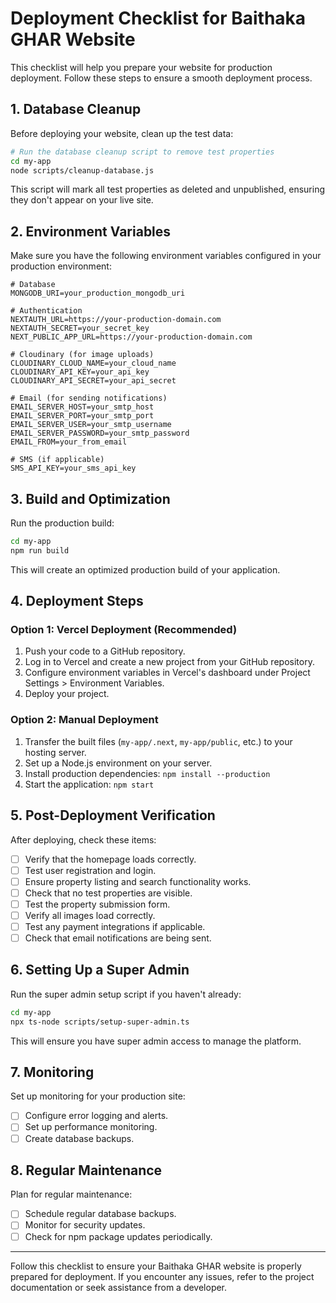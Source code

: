 # Deployment Checklist for Baithaka GHAR Website

This checklist will help you prepare your website for production deployment. Follow these steps to ensure a smooth deployment process.

## 1. Database Cleanup

Before deploying your website, clean up the test data:

```bash
# Run the database cleanup script to remove test properties
cd my-app
node scripts/cleanup-database.js
```

This script will mark all test properties as deleted and unpublished, ensuring they don't appear on your live site.

## 2. Environment Variables

Make sure you have the following environment variables configured in your production environment:

```
# Database
MONGODB_URI=your_production_mongodb_uri

# Authentication
NEXTAUTH_URL=https://your-production-domain.com
NEXTAUTH_SECRET=your_secret_key
NEXT_PUBLIC_APP_URL=https://your-production-domain.com

# Cloudinary (for image uploads)
CLOUDINARY_CLOUD_NAME=your_cloud_name
CLOUDINARY_API_KEY=your_api_key
CLOUDINARY_API_SECRET=your_api_secret

# Email (for sending notifications)
EMAIL_SERVER_HOST=your_smtp_host
EMAIL_SERVER_PORT=your_smtp_port
EMAIL_SERVER_USER=your_smtp_username
EMAIL_SERVER_PASSWORD=your_smtp_password
EMAIL_FROM=your_from_email

# SMS (if applicable)
SMS_API_KEY=your_sms_api_key
```

## 3. Build and Optimization

Run the production build:

```bash
cd my-app
npm run build
```

This will create an optimized production build of your application.

## 4. Deployment Steps

### Option 1: Vercel Deployment (Recommended)

1. Push your code to a GitHub repository.
2. Log in to Vercel and create a new project from your GitHub repository.
3. Configure environment variables in Vercel's dashboard under Project Settings > Environment Variables.
4. Deploy your project.

### Option 2: Manual Deployment

1. Transfer the built files (`my-app/.next`, `my-app/public`, etc.) to your hosting server.
2. Set up a Node.js environment on your server.
3. Install production dependencies: `npm install --production`
4. Start the application: `npm start`

## 5. Post-Deployment Verification

After deploying, check these items:

- [ ] Verify that the homepage loads correctly.
- [ ] Test user registration and login.
- [ ] Ensure property listing and search functionality works.
- [ ] Check that no test properties are visible.
- [ ] Test the property submission form.
- [ ] Verify all images load correctly.
- [ ] Test any payment integrations if applicable.
- [ ] Check that email notifications are being sent.

## 6. Setting Up a Super Admin

Run the super admin setup script if you haven't already:

```bash
cd my-app
npx ts-node scripts/setup-super-admin.ts
```

This will ensure you have super admin access to manage the platform.

## 7. Monitoring

Set up monitoring for your production site:

- [ ] Configure error logging and alerts.
- [ ] Set up performance monitoring.
- [ ] Create database backups.

## 8. Regular Maintenance

Plan for regular maintenance:

- [ ] Schedule regular database backups.
- [ ] Monitor for security updates.
- [ ] Check for npm package updates periodically.

---

Follow this checklist to ensure your Baithaka GHAR website is properly prepared for deployment. If you encounter any issues, refer to the project documentation or seek assistance from a developer.
